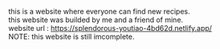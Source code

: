 this is a website where everyone can find new recipes.</br>
this website was builded by me and a friend of mine.</br>
website url : https://splendorous-youtiao-4bd62d.netlify.app/</br>
NOTE: this website is still imcomplete.</br>
